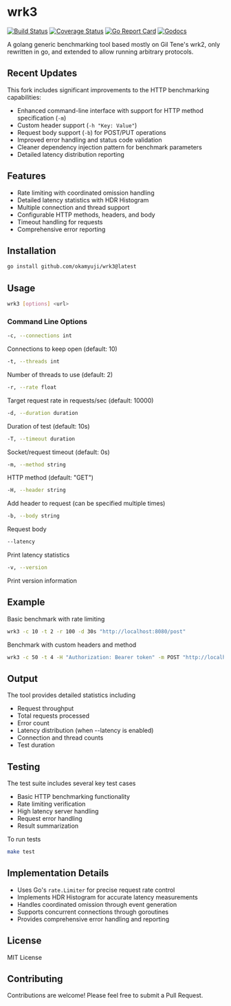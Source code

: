 # wrk3

[![Build Status](https://travis-ci.org/AppsFlyer/wrk3.svg?branch=master)](https://travis-ci.org/AppsFlyer/wrk3)
[![Coverage Status](https://coveralls.io/repos/github/AppsFlyer/wrk3/badge.svg?branch=master)](https://coveralls.io/github/AppsFlyer/wrk3?branch=master)
[![Go Report Card](https://goreportcard.com/badge/github.com/AppsFlyer/wrk3)](https://goreportcard.com/report/github.com/AppsFlyer/wrk3)
[![Godocs](https://img.shields.io/badge/golang-documentation-blue.svg)](https://godoc.org/github.com/AppsFlyer/wrk3)

A golang generic benchmarking tool based mostly on Gil Tene's wrk2, only rewritten in go, and extended to allow running arbitrary protocols.

## Recent Updates

This fork includes significant improvements to the HTTP benchmarking capabilities:

- Enhanced command-line interface with support for HTTP method specification (`-m`)
- Custom header support (`-h "Key: Value"`)
- Request body support (`-b`) for POST/PUT operations
- Improved error handling and status code validation
- Cleaner dependency injection pattern for benchmark parameters
- Detailed latency distribution reporting

## Features

- Rate limiting with coordinated omission handling
- Detailed latency statistics with HDR Histogram
- Multiple connection and thread support
- Configurable HTTP methods, headers, and body
- Timeout handling for requests
- Comprehensive error reporting

## Installation

```sh
go install github.com/okamyuji/wrk3@latest
```

## Usage

```sh
wrk3 [options] <url>
```

### Command Line Options

```sh
-c, --connections int
```

Connections to keep open (default: 10)

```sh
-t, --threads int
```

Number of threads to use (default: 2)

```sh
-r, --rate float
```

Target request rate in requests/sec (default: 10000)

```sh
-d, --duration duration
```

Duration of test (default: 10s)

```sh
-T, --timeout duration
```

Socket/request timeout (default: 0s)

```sh
-m, --method string
```

HTTP method (default: "GET")

```sh
-H, --header string
```

Add header to request (can be specified multiple times)

```sh
-b, --body string
```

Request body

```sh
--latency
```

Print latency statistics

```sh
-v, --version
```

Print version information

## Example

Basic benchmark with rate limiting

```sh
wrk3 -c 10 -t 2 -r 100 -d 30s "http://localhost:8080/post"
```

Benchmark with custom headers and method

```sh
wrk3 -c 50 -t 4 -H "Authorization: Bearer token" -m POST "http://localhost:8080/post"
```

## Output

The tool provides detailed statistics including

- Request throughput
- Total requests processed
- Error count
- Latency distribution (when --latency is enabled)
- Connection and thread counts
- Test duration

## Testing

The test suite includes several key test cases

- Basic HTTP benchmarking functionality
- Rate limiting verification
- High latency server handling
- Request error handling
- Result summarization

To run tests

```sh
make test
```

## Implementation Details

- Uses Go's `rate.Limiter` for precise request rate control
- Implements HDR Histogram for accurate latency measurements
- Handles coordinated omission through event generation
- Supports concurrent connections through goroutines
- Provides comprehensive error handling and reporting

## License

MIT License

## Contributing

Contributions are welcome! Please feel free to submit a Pull Request.
